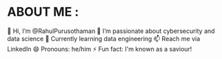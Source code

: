 # ABOUT ME :

👋 Hi, I’m @RahulPurusothaman
👀 I’m passionate about cybersecurity and data science
🌱 Currently learning data engineering
📫 Reach me via LinkedIn
😄 Pronouns: he/him
⚡ Fun fact: I'm known as a saviour!

<!---
RahulPurusothaman/RahulPurusothaman is a ✨ special ✨ repository because its `README.md` (this file) appears on your GitHub profile.
You can click the Preview link to take a look at your changes.
--->
